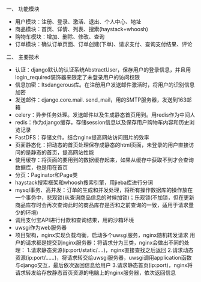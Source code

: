 一、	功能模块
- 用户模块：注册、登录、激活、退出、个人中心、地址
-	商品模块：首页、详情、列表、搜索(haystack+whoosh)
-	购物车模块：增加、删除、修改、查询
-	订单模块：确认订单页面、订单创建(下单)、请求支付、查询支付结果、评论

二、	主要技术
-	认证：django默认的认证系统AbstractUser，保存用户的登录信息，并且用login_required装饰器来限定了未登录用户的访问权限
-	信息加密：Itsdangerous库。在注册用户发送邮件激活时，将用户的识别信息加密
-	发送邮件：django.core.mail. send_mail，用的SMTP服务器，发送到163邮箱
-	celery：异步任务处理。发送邮件以及生成静态首页用到。用redis作为中间人
-	redis：作为django缓存，存储session信息以及保存用户购物车内容和历史浏览记录
-	FastDFS：存储文件。结合nginx提高网站访问图片的效率
-	页面静态化：把动态的首页处理保存成静态的html页面，未登录的用户直接访问的是静态的首页，提高网站性能
-	使用缓存：将页面的要用到的数据缓存起来，如果从缓存中获取不到才会查询数据库，也是用在首页
-	分页：Paginator和Page类
-	haystack搜索框架和whoosh搜索引擎，用jieba库进行分词
-	mysql事务、高并发：订单的生成和并发处理，将所有操作数据库的操作放在一个事务中，悲观锁(从查询商品信息的时候加锁)；乐观锁(不加锁，但在更新商品库存时会再次查询此时的商品库存是否和之前查询的一致，适用于请求量少的环境)
-	调用支付宝API进行付款和查询结果，用的沙箱环境
-	uwsgi作为web服务器
- 项目架构，nginx实现负载均衡，启动多个uwsgi服务，nginx随机转发请求
用户的请求都是提交到nginx服务器：将请求分为三类，nginx会做出不同的处理：
1.请求静态资源(ip:port/static/....)，nginx直接查找之后返回
2.请求动态资源(ip:port/......)，将请求转交给uwsgi服务器，uwsgi调用application函数与django交互，最后依次返回信息给用户
3.请求静态首页(ip:port)，nginx将请求转发给存放静态首页资源的电脑上的nginx服务器，依次返回信息
